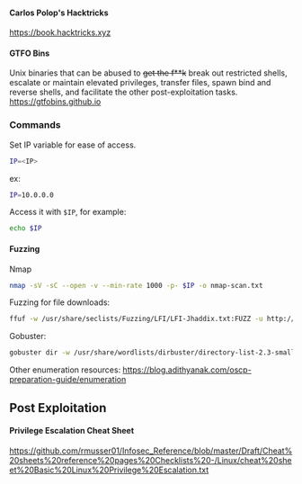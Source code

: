 #### Carlos Polop's Hacktricks
https://book.hacktricks.xyz

#### GTFO Bins
Unix binaries that can be abused to ~~get the f**k~~ break out restricted shells, escalate or maintain elevated privileges, transfer files, spawn bind and reverse shells, and facilitate the other post-exploitation tasks.
https://gtfobins.github.io

### Commands

Set IP variable for ease of access.
```bash
IP=<IP>
```
ex:
```bash
IP=10.0.0.0
```
Access it with `$IP`, for example:
```bash
echo $IP
```

#### Fuzzing

Nmap
```bash
nmap -sV -sC --open -v --min-rate 1000 -p- $IP -o nmap-scan.txt
```

Fuzzing for file downloads:
```bash
ffuf -w /usr/share/seclists/Fuzzing/LFI/LFI-Jhaddix.txt:FUZZ -u http://example-url.com/download?file=FUZZ --fs 0`
```

Gobuster: 
```bash
gobuster dir -w /usr/share/wordlists/dirbuster/directory-list-2.3-small.txt -u http://example-url.com -x php,html -o gobuster.txt
```

Other enumeration resources:
https://blog.adithyanak.com/oscp-preparation-guide/enumeration


## Post Exploitation

#### Privilege Escalation Cheat Sheet
https://github.com/rmusser01/Infosec_Reference/blob/master/Draft/Cheat%20sheets%20reference%20pages%20Checklists%20-/Linux/cheat%20sheet%20Basic%20Linux%20Privilege%20Escalation.txt
